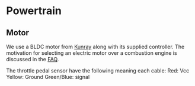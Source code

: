 # Powertrain

## Motor

We use a BLDC motor from [Kunray](https://kunraymotors.com/motor-electrico-bldc/) along with its supplied controller. The motivation for selecting an electric motor over a combustion engine is discussed in the [FAQ](/docs/faq.md#motor-choice).

The throttle pedal sensor have the following meaning each cable:
Red: Vcc
Yellow: Ground
Green/Blue: signal
